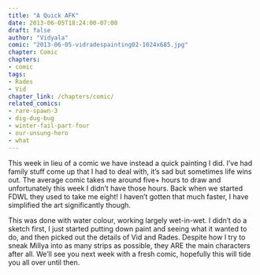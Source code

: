 ```yaml
---
title: "A Quick AFK"
date: 2013-06-05T18:24:00-07:00
draft: false
author: "Vidyala"
comic: "2013-06-05-vidradespainting02-1024x685.jpg"
chapter: Comic
chapters:
- comic
tags:
- Rades
- Vid
chapter_link: /chapters/comic/
related_comics: 
- rare-spawn-3
- dig-dug-bug
- winter-fail-part-four
- our-unsung-hero
- what
---
```


This week in lieu of a comic we have instead a quick painting I did. I’ve had family stuff come up that I had to deal with, it’s sad but sometimes life wins out. The average comic takes me around five+ hours to draw and unfortunately this week I didn’t have those hours. Back when we started FDWL they used to take me eight! I haven’t gotten that much faster, I have simplified the art significantly though.


This was done with water colour, working largely wet-in-wet. I didn’t do a sketch first, I just started putting down paint and seeing what it wanted to do, and then picked out the details of Vid and Rades. Despite how I try to sneak Millya into as many strips as possible, they ARE the main characters after all. We’ll see you next week with a fresh comic, hopefully this will tide you all over until then.


